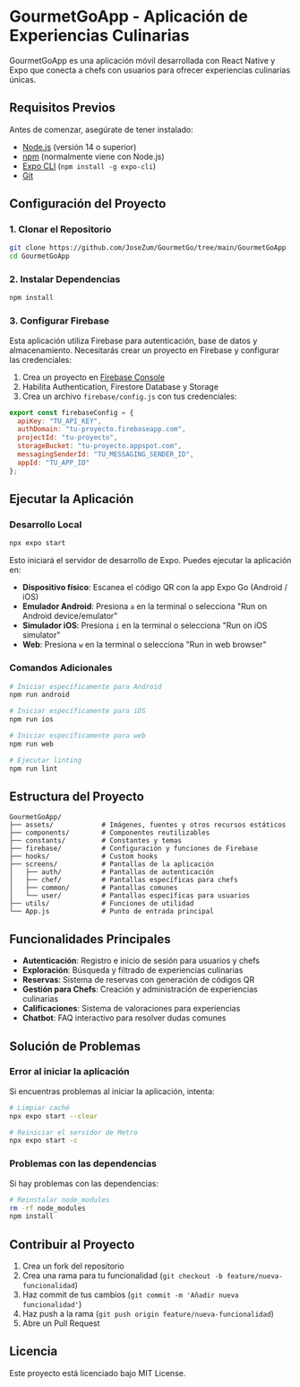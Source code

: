 # GourmetGoApp - Aplicación de Experiencias Culinarias

GourmetGoApp es una aplicación móvil desarrollada con React Native y Expo que conecta a chefs con usuarios para ofrecer experiencias culinarias únicas.

## Requisitos Previos

Antes de comenzar, asegúrate de tener instalado:

- [Node.js](https://nodejs.org/) (versión 14 o superior)
- [npm](https://www.npmjs.com/) (normalmente viene con Node.js)
- [Expo CLI](https://docs.expo.dev/get-started/installation/) (`npm install -g expo-cli`)
- [Git](https://git-scm.com/downloads)

## Configuración del Proyecto

### 1. Clonar el Repositorio

```bash
git clone https://github.com/JoseZum/GourmetGo/tree/main/GourmetGoApp
cd GourmetGoApp
```

### 2. Instalar Dependencias

```bash
npm install
```

### 3. Configurar Firebase

Esta aplicación utiliza Firebase para autenticación, base de datos y almacenamiento. Necesitarás crear un proyecto en Firebase y configurar las credenciales:

1. Crea un proyecto en [Firebase Console](https://console.firebase.google.com/)
2. Habilita Authentication, Firestore Database y Storage
3. Crea un archivo `firebase/config.js` con tus credenciales:

```javascript
export const firebaseConfig = {
  apiKey: "TU_API_KEY",
  authDomain: "tu-proyecto.firebaseapp.com",
  projectId: "tu-proyecto",
  storageBucket: "tu-proyecto.appspot.com",
  messagingSenderId: "TU_MESSAGING_SENDER_ID",
  appId: "TU_APP_ID"
};
```

## Ejecutar la Aplicación

### Desarrollo Local

```bash
npx expo start
```

Esto iniciará el servidor de desarrollo de Expo. Puedes ejecutar la aplicación en:

- **Dispositivo físico**: Escanea el código QR con la app Expo Go (Android / iOS)
- **Emulador Android**: Presiona `a` en la terminal o selecciona "Run on Android device/emulator"
- **Simulador iOS**: Presiona `i` en la terminal o selecciona "Run on iOS simulator"
- **Web**: Presiona `w` en la terminal o selecciona "Run in web browser"

### Comandos Adicionales

```bash
# Iniciar específicamente para Android
npm run android

# Iniciar específicamente para iOS
npm run ios

# Iniciar específicamente para web
npm run web

# Ejecutar linting
npm run lint
```

## Estructura del Proyecto

```
GourmetGoApp/
├── assets/            # Imágenes, fuentes y otros recursos estáticos
├── components/        # Componentes reutilizables
├── constants/         # Constantes y temas
├── firebase/          # Configuración y funciones de Firebase
├── hooks/             # Custom hooks
├── screens/           # Pantallas de la aplicación
│   ├── auth/          # Pantallas de autenticación
│   ├── chef/          # Pantallas específicas para chefs
│   ├── common/        # Pantallas comunes
│   └── user/          # Pantallas específicas para usuarios
├── utils/             # Funciones de utilidad
└── App.js             # Punto de entrada principal
```

## Funcionalidades Principales

- **Autenticación**: Registro e inicio de sesión para usuarios y chefs
- **Exploración**: Búsqueda y filtrado de experiencias culinarias
- **Reservas**: Sistema de reservas con generación de códigos QR
- **Gestión para Chefs**: Creación y administración de experiencias culinarias
- **Calificaciones**: Sistema de valoraciones para experiencias
- **Chatbot**: FAQ interactivo para resolver dudas comunes

## Solución de Problemas

### Error al iniciar la aplicación

Si encuentras problemas al iniciar la aplicación, intenta:

```bash
# Limpiar caché
npx expo start --clear

# Reiniciar el servidor de Metro
npx expo start -c
```

### Problemas con las dependencias

Si hay problemas con las dependencias:

```bash
# Reinstalar node_modules
rm -rf node_modules
npm install
```

## Contribuir al Proyecto

1. Crea un fork del repositorio
2. Crea una rama para tu funcionalidad (`git checkout -b feature/nueva-funcionalidad`)
3. Haz commit de tus cambios (`git commit -m 'Añadir nueva funcionalidad'`)
4. Haz push a la rama (`git push origin feature/nueva-funcionalidad`)
5. Abre un Pull Request

## Licencia

Este proyecto está licenciado bajo MIT License.